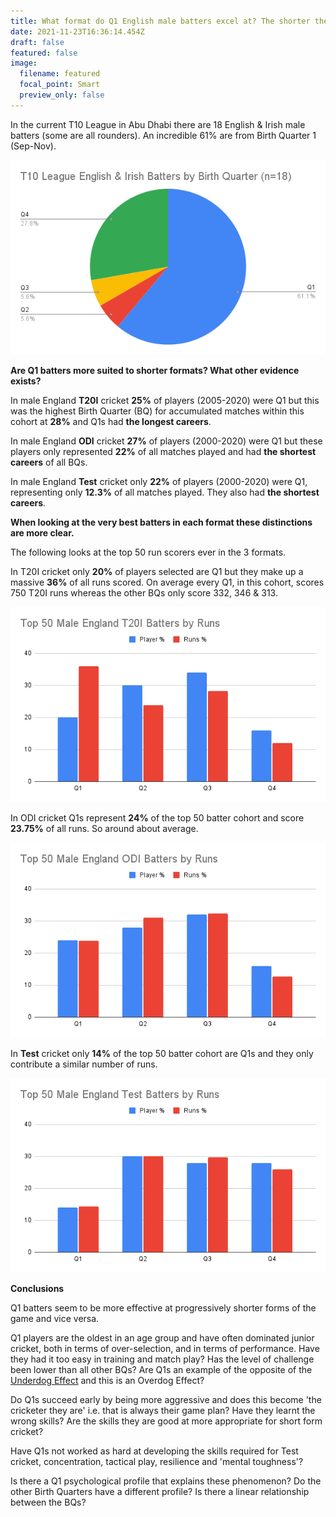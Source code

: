 ```yaml
---
title: What format do Q1 English male batters excel at? The shorter the better?
date: 2021-11-23T16:36:14.454Z
draft: false
featured: false
image:
  filename: featured
  focal_point: Smart
  preview_only: false
---
```

<meta name="twitter:card" content="summary_large_image" />
<meta name="twitter:site" content="@nothirdman" />
<meta name="twitter:title" content="What format do Q1 English male batters excel at? The shorter the better?" />
<meta name="twitter:description" content="Q1 Batters are over-represented in short format cricket and under-represented in longer formats." />
<meta name="twitter:image" content="http://onemoresummer.co.uk/post/what-format-do-q1-english-male-batters-excel-at-the-shorter-the-better/[t10-league-english-irish-batters-by-birth-quarter-n-18-](https://onemoresummer.co.uk/post/what-format-do-q1-english-male-batters-excel-at-the-shorter-the-better/t10-league-english-irish-batters-by-birth-quarter-n-18-.png).png" />

In the current T10 League in Abu Dhabi there are 18 English & Irish male batters (some are all rounders). An incredible 61% are from Birth Quarter 1 (Sep-Nov).

![](t10-league-english-irish-batters-by-birth-quarter-n-18-.png)

**Are Q1 batters more suited to shorter formats? What other evidence exists?**

In male England **T20I** cricket **25%** of players (2005-2020) were Q1 but this was the highest Birth Quarter (BQ) for accumulated matches within this cohort at **28%** and Q1s had **the longest careers**.

In male England **ODI** cricket **27%** of players (2000-2020) were Q1 but these players only represented **22%** of all matches played and had **the shortest careers** of all BQs.

In male England **Test** cricket only **22%** of players (2000-2020) were Q1, representing only **12.3%** of all matches played. They also had **the shortest careers**.  

**When looking at the very best batters in each format these distinctions are more clear.** 

The following looks at the top 50 run scorers ever in the 3 formats.

In T20I cricket only **20%** of players selected are Q1 but they make up a massive **36%** of all runs scored. On average every Q1, in this cohort, scores 750 T20I runs whereas the other BQs only score 332, 346 & 313. 

![](top-50-male-england-t20i-batters-by-runs.png)

In ODI cricket Q1s represent **24%** of the top 50 batter cohort and score **23.75%** of all runs. So around about average. 

![](top-50-male-england-odi-batters-by-runs.png)

In **Test** cricket only **14%** of the top 50 batter cohort are Q1s and they only contribute a similar number of runs.

![](top-50-male-england-test-batters-by-runs.png)

**Conclusions**

Q1 batters seem to be more effective at progressively shorter forms of the game and vice versa.

Q1 players are the oldest in an age group and have often dominated junior cricket, both in terms of over-selection, and in terms of performance. Have they had it too easy in training and match play? Has the level of challenge been lower than all other BQs? Are Q1s an example of the opposite of the [Underdog Effect](https://onemoresummer.co.uk/post/what-is-the-underdog-effect/) and this is an Overdog Effect?

Do Q1s succeed early by being more aggressive and does this become 'the cricketer they are' i.e. that is always their game plan? Have they learnt the wrong skills? Are the skills they are good at more appropriate for short form cricket?

Have Q1s not worked as hard at developing the skills required for Test cricket, concentration, tactical play, resilience and 'mental toughness'? 

Is there a Q1 psychological profile that explains these phenomenon? Do the other Birth Quarters have a different profile? Is there a linear relationship between the BQs?